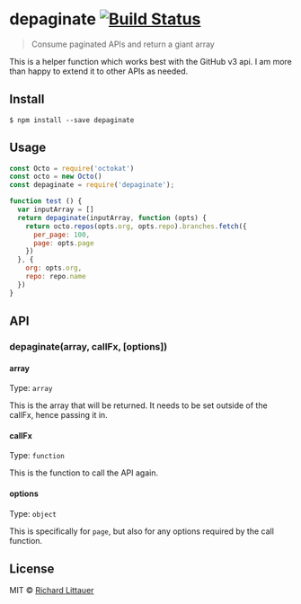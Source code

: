 # depaginate [![Build Status](https://travis-ci.org/RichardLitt/depaginate.svg?branch=master)](https://travis-ci.org/RichardLitt/depaginate)

> Consume paginated APIs and return a giant array

This is a helper function which works best with the GitHub v3 api. I am more than happy to extend it to other APIs as needed.

## Install

```
$ npm install --save depaginate
```


## Usage

```js
const Octo = require('octokat')
const octo = new Octo()
const depaginate = require('depaginate');

function test () {
  var inputArray = []
  return depaginate(inputArray, function (opts) {
    return octo.repos(opts.org, opts.repo).branches.fetch({
      per_page: 100,
      page: opts.page
    })
  }, {
    org: opts.org,
    repo: repo.name
  })
}
```


## API

### depaginate(array, callFx, [options])

#### array

Type: `array`

This is the array that will be returned. It needs to be set outside of the callFx, hence passing it in.

#### callFx

Type: `function`

This is the function to call the API again.

#### options

Type: `object`

This is specifically for `page`, but also for any options required by the call function.

## License

MIT © [Richard Littauer](http://burntfen.com)
